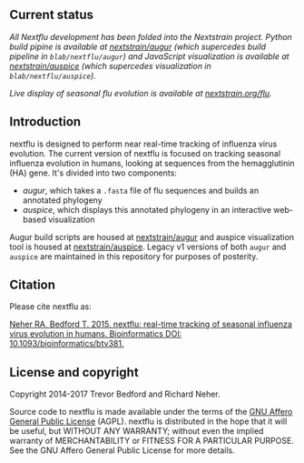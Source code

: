 ## Current status

_All Nextflu development has been folded into the Nextstrain project. Python build pipine is available at [nextstrain/augur](https://github.com/nextstrain/augur) (which supercedes build pipeline in `blab/nextflu/augur`) and JavaScript visualization is available at [nextstrain/auspice](https://github.com/nextstrain/auspice) (which supercedes visualization in `blab/nextflu/auspice`)._

_Live display of seasonal flu evolution is available at [nextstrain.org/flu](http://nextstrain.org/flu)._

## Introduction

nextflu is designed to perform near real-time tracking of influenza virus evolution. The current version of nextflu is focused on tracking seasonal influenza evolution in humans, looking at sequences from the hemagglutinin (HA) gene. It's divided into two components:
* _augur_, which takes a `.fasta` file of flu sequences and builds an annotated phylogeny
* _auspice_, which displays this annotated phylogeny in an interactive web-based visualization

Augur build scripts are housed at [nextstrain/augur](https://github.com/nextstrain/augur) and auspice visualization tool is housed at [nextstrain/auspice](https://github.com/nextstrain/auspice). Legacy v1 versions of both `augur` and `auspice` are maintained in this repository for purposes of posterity.

## Citation

Please cite nextflu as:

[Neher RA, Bedford T. 2015. nextflu: real-time tracking of seasonal influenza virus evolution in humans. Bioinformatics DOI: 10.1093/bioinformatics/btv381.](http://dx.doi.org/10.1093/bioinformatics/btv381)

## License and copyright

Copyright 2014-2017 Trevor Bedford and Richard Neher.

Source code to nextflu is made available under the terms of the [GNU Affero General Public License](LICENSE.txt) (AGPL). nextflu is distributed in the hope that it will be useful, but WITHOUT ANY WARRANTY; without even the implied warranty of MERCHANTABILITY or FITNESS FOR A PARTICULAR PURPOSE.  See the GNU Affero General Public License for more details.
